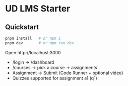 # UD LMS Starter

## Quickstart
```bash
pnpm install   # or npm i
pnpm dev       # or npm run dev
```

Open http://localhost:3000
- /login → /dashboard
- /courses → pick a course → assignments
- Assignment → Submit (Code Runner + optional video)
- Quizzes supported for assignment a1 (q1)
```

